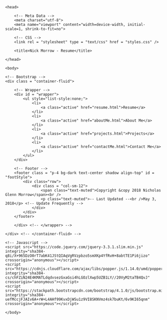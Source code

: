 <html lang = "en">
<!-- Nick Morrow
<!-- Created 12/20/2017 24:19
<!-- Last Updated 10/01/2018 9:2 -->

	<head>		
		
		<!-- Meta Data --> 
		<meta charset="utf-8">
		<meta name="viewport" content="width=device-width, initial-scale=1, shrink-to-fit=no">
		
		<!-- CSS --> 
		<link rel = "stylesheet" type = "text/css" href = "styles.css" />
	
		<title>Nick Morrow - Resume</title>		
		
	</head>
	
	<body>
	
	<!-- Bootstrap -->
	<div class = "container-fluid">

		<!-- Wrapper -->
		<div id = "wrapper">
			<ul style="list-style:none;">
				<li>
					<a class="active" href="resume.html">Resume</a>
				</li>						
				<li>
					<a class="active" href="aboutMe.html">About Me</a>
				</li>
				<li>
					<a class="active" href="projects.html">Projects</a>
				</li>
				<li>
					<a class="active" href="contactMe.html">Contact Me</a>
				</li>
			</ul>
		</div>	

		<!-- Footer -->
		<footer class = "p-4 bg-dark text-center shadow align-top" id = "footStyle">
			<div class="row">
				<div class = "col-sm-12">
					<span class="text-muted">Copyright &copy 2018 Nicholas Glenn Morrow</span><br />
					<p class="text-muted">-- Last Updated --<br />May 3, 2018</p> <!-- Update Frequently -->
				</div>
			</div>
		</footer>

		</div> <!-- </wrapper> -->		
		
	</div> <!-- </container-fluid> -->	
	
	<!-- Javascript -->
	<script src="https://code.jquery.com/jquery-3.3.1.slim.min.js" integrity="sha384-q8i/X+965DzO0rT7abK41JStQIAqVgRVzpbzo5smXKp4YfRvH+8abtTE1Pi6jizo" crossorigin="anonymous"></script>
	<script src="https://cdnjs.cloudflare.com/ajax/libs/popper.js/1.14.0/umd/popper.min.js" integrity="sha384-cs/chFZiN24E4KMATLdqdvsezGxaGsi4hLGOzlXwp5UZB1LY//20VyM2taTB4QvJ" crossorigin="anonymous"></script>
	<script src="https://stackpath.bootstrapcdn.com/bootstrap/4.1.0/js/bootstrap.min.js" integrity="sha384-uefMccjFJAIv6A+rW+L4AHf99KvxDjWSu1z9VI8SKNVmz4sk7buKt/6v9KI65qnm" crossorigin="anonymous"></script>
	
	</body>
</html>
